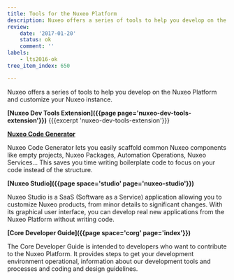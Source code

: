```yaml
---
title: Tools for the Nuxeo Platform
description: Nuxeo offers a series of tools to help you develop on the Nuxeo Platform and customize your Nuxeo instance.
review:
    date: '2017-01-20'
    status: ok
    comment: ''
labels:
    - lts2016-ok
tree_item_index: 650

---
```


Nuxeo offers a series of tools to help you develop on the Nuxeo Platform and customize your Nuxeo instance.

**[Nuxeo Dev Tools Extension]({{page page='nuxeo-dev-tools-extension'}})**
{{{excerpt 'nuxeo-dev-tools-extension'}}}

**[Nuxeo Code Generator](https://www.npmjs.com/package/generator-nuxeo)**

Nuxeo Code Generator lets you easily scaffold common Nuxeo components like empty projects, Nuxeo Packages, Automation Operations, Nuxeo Services... This saves you time writing boilerplate code to focus on your code instead of the structure.

**[Nuxeo Studio]({{page space='studio' page='nuxeo-studio'}})**

Nuxeo Studio is a SaaS (Software as a Service) application allowing you to customize Nuxeo products, from minor details to significant changes. With its graphical user interface, you can develop real new applications from the Nuxeo Platform without writing code.

**[Core Developer Guide]({{page space='corg' page='index'}})**

The Core Developer Guide is intended to developers who want to contribute to the Nuxeo Platform. It provides steps to get your development environment operational, information about our development tools and processes and coding and design guidelines.
